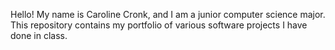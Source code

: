 Hello! My name is Caroline Cronk, and I am a junior computer science major. This repository contains my portfolio of various software projects I have done in class.
